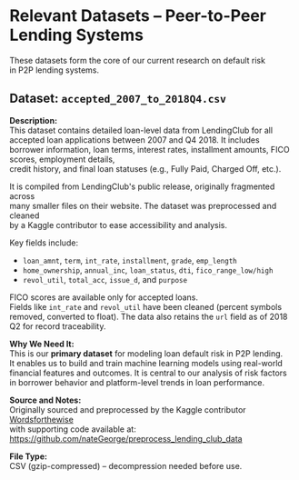 # Relevant Datasets – Peer-to-Peer Lending Systems

These datasets form the core of our current research on default risk  
in P2P lending systems.

## Dataset: `accepted_2007_to_2018Q4.csv`

**Description:**  
This dataset contains detailed loan-level data from LendingClub for all
accepted loan applications between 2007 and Q4 2018. It includes borrower information,
loan terms, interest rates, installment amounts, FICO scores, employment
details,  
credit history, and final loan statuses (e.g., Fully Paid, Charged Off, etc.).

It is compiled from LendingClub's public release, originally fragmented across  
many smaller files on their website. The dataset was preprocessed and cleaned  
by a Kaggle contributor to ease accessibility and analysis.

Key fields include:  

- `loan_amnt`, `term`, `int_rate`, `installment`, `grade`, `emp_length`  
- `home_ownership`, `annual_inc`, `loan_status`, `dti`, `fico_range_low/high`  
- `revol_util`, `total_acc`, `issue_d`, and `purpose`  

FICO scores are available only for accepted loans.  
Fields like `int_rate` and `revol_util` have been cleaned (percent symbols
removed, converted to float). The data also retains the `url` field as of 2018
Q2 for record traceability.

**Why We Need It:**  
This is our **primary dataset** for modeling loan default risk in P2P lending.  
It enables us to build and train machine learning models using real-world  
financial features and outcomes. It is central to our analysis of risk factors  
in borrower behavior and platform-level trends in loan performance.

**Source and Notes:**  
Originally sourced and preprocessed by the Kaggle contributor  
[Wordsforthewise](https://www.kaggle.com/datasets/wordsforthewise/lending-club)  
with supporting code available at:  
<https://github.com/nateGeorge/preprocess_lending_club_data>

**File Type:**  
CSV (gzip-compressed) – decompression needed before use.

